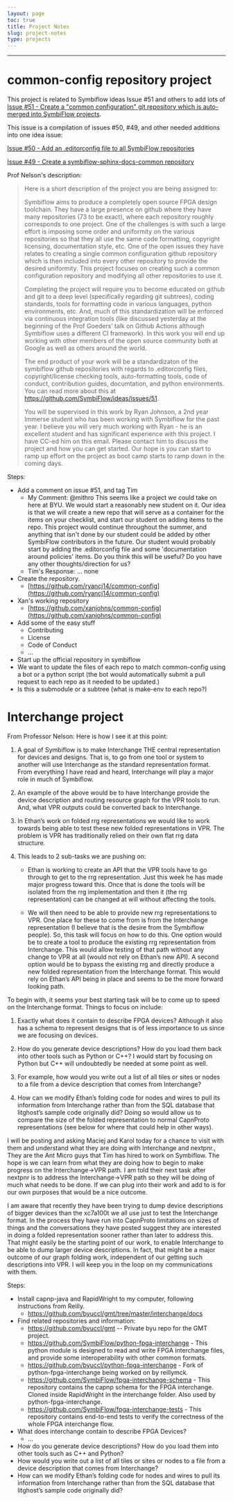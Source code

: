 ```yaml
---
layout: page
toc: true
title: Project Notes
slug: project-notes
type: projects
---
```


---

# common-config repository project

This project is related to Symbiflow ideas Issue #51 and others to add lots of 
[Issue #51 - Create a "common configuration" git repository which is auto-merged into SymbiFlow projects](https://github.com/SymbiFlow/ideas/issues/51).

This issue is a compilation of issues #50, #49, and other needed additions into one idea issue:

[Issue #50 - Add an .editorconfig file to all SymbiFlow repositories](https://github.com/SymbiFlow/ideas/issues/50) 

[Issue #49 - Create a symbiflow-sphinx-docs-common repository](https://github.com/SymbiFlow/ideas/issues/49) 

Prof Nelson's description:

>Here is a short description of the project you are being assigned to:
>
>Symbiflow aims to produce a completely open source FPGA design toolchain.  They have a large presence on github where they have many repositories (73 to be exact), where each repository roughly corresponds to one project.  One of the challenges is with such a large effort is imposing some order and uniformity on the various repositories so that they all use the same code formatting, copyright licensing, documentation style, etc.  One of the open issues they have relates to creating a single common configuration github repository which is then included into every other repository to provide the desired uniformity.  This project focuses on creating such a common configuration repository and modifying all other repositories to use it.
>
>Completing the project will require you to become educated on github and git to a deep level (specifically regarding git subtrees), coding standards, tools for formatting code in various languages, python environments, etc.  And, much of this standardization will be enforced via continuous integration tools (like discussed yesterday at the beginning of the Prof Goeders’ talk on Github Actions although Symbiflow uses a different CI framework).   In this work you will end up working with other members of the open source community both at Google as well as others around the world.  
>
>The end product of your work will be a standardizaton of the symbiflow github repositories with regards to .editorconfig files, copyright/license checking tools, auto-formatting tools, code of conduct, contribution guides, documtation, and python environments.  You can read more about this at  https://github.com/SymbiFlow/ideas/issues/51.
>
>You will be supervised in this work by Ryan Johnson, a 2nd year Immerse student who has been working with Symbiflow for the past year.  I believe you will very much working with Ryan - he is an excellent student and has significant experience with this project. I have CC-ed him on this email.  Please contact him to discuss the project and how you can get started.  Our hope is you can start to ramp up effort on the project as boot camp starts to ramp down in the coming days.

Steps:
* Add a comment on issue #51, and tag Tim
  * My Comment: @mithro This seems like a project we could take on here at BYU. We would start a reasonably new student on it. Our idea is that we will create a new repo that will serve as a container for the items on your checklist, and start our student on adding items to the repo. This project would continue throughout the summer, and anything that isn't done by our student could be added by other SymbiFlow contributors in the future. Our student would probably start by adding the .editorconfig file and some 'documentation around policies' items. Do you think this will be useful? Do you have any other thoughts/direction for us?
  * Tim's Response: ... none
* Create the repository.
  * [https://github.com/ryancj14/common-config](https://github.com/ryancj14/common-config)
* Xan's working repository
  * [https://github.com/xanjohns/common-config](https://github.com/xanjohns/common-config)
* Add some of the easy stuff
  * Contributing
  * License
  * Code of Conduct
  * ...
* Start up the official repository in symbiflow
* We want to update the files of each repo to match common-config using a bot or a python script (the bot would automatically submit a pull request to each repo as it needed to be updated.)
* Is this a submodule or a subtree (what is make-env to each repo?)

# Interchange project

From Professor Nelson:
Here is how I see it at this point:

1. A goal of Symbiflow is to make Interchange THE central representation for devices and designs.  That is, to go from one tool or system to another will use Interchange as the standard representation format.  From everything I have read and heard, Interchange will play a major role in much of Symbiflow.

2. An example of the above would be to have Interchange provide the device description and routing resource graph for the VPR tools to run.  And, what VPR outputs could be converted back to Interchange.

3. In Ethan’s work on folded rrg representations we would like to work towards being able to test these new folded representations in VPR.  The problem is VPR has traditionally relied on their own flat rrg data structure.

4. This leads to 2 sub-tasks we are pushing on:
   - Ethan is working to create an API that the VPR tools have to go through to get to the rrg representation.  Just this week he has made major progress toward this.  Once that is done the tools will be isolated from the rrg implementation and then it (the rrg representation) can be changed at will without affecting the tools.

   - We will then need to be able to provide new rrg representations to VPR.  One place for these to come from is from the Interchange representation (I believe that is the desire from the Symbiflow people).  So, this task will focus on how to do this.  One option would be to create a tool to produce the existing rrg representation from Interchange.  This would allow testing of that path without any change to VPR at all (would not rely on Ethan’s new API).  A second option would be to bypass the existing rrg and directly produce a new folded representation from the Interchange format.  This would rely on Ethan’s API being in place and seems to be the more forward looking path.

To begin with, it seems your best starting task will be to come up to speed on the Interchange format.  Things to focus on include: 

1. Exactly what does it contain to describe FPGA devices?  Although it also has a schema to represent designs that is of less importance to us since we are focusing on devices.

2. How do you generate device descriptions?  How do you load them back into other tools such as Python or C++?  I would start by focusing on Python but C++ will undoubtedly be needed at some point as well.

3. For example, how would you write out a list of all tiles or sites or nodes to a file from a device description that comes from Interchange?

4. How can we modify Ethan’s folding code for nodes and wires to pull its information from Interchange rather than from the SQL database that litghost’s sample code originally did?  Doing so would allow us to compare the size of the folded representation to normal CapnProto representations (see below for where that could help in other ways).

I will be posting and asking Maciej and Karol today for a chance to visit with them and understand what they are doing with Interchange and nextpnr.,  They are the Ant Micro guys that Tim has hired to work on Symbiflow.  The hope is we can learn from what they are doing how to begin to make progress on the Interchange->VPR path.  I am told their next task after nextpnr is to address the Interchange->VPR path so they will be doing of much what needs to be done.  If we can plug into their work and add to is for our own purposes that would be a nice outcome.

I am aware that recently they have been trying to dump device descriptions of bigger devices than the xc7a100t we all use just to test the Interchange format.  In the process they have run into CapnProto limitations on sizes of things and the conversations they have posted suggest they are interested in doing a folded representation sooner rather than later to address this.  That might easily be the starting point of our work, to enable Interchange to be able to dump larger device descriptions.  In fact, that might be a major outcome of our graph folding work, independent of our getting such descriptions into VPR.    I will keep you in the loop on my communications with them.

Steps:
* Install capnp-java and RapidWright to my computer, following instructions from Reilly.
  * https://github.com/byuccl/gmt/tree/master/interchange/docs
* Find related repositories and information:
  * https://github.com/byuccl/gmt -- Private byu repo for the GMT project.
  * https://github.com/SymbiFlow/python-fpga-interchange - This python module is designed to read and write FPGA interchange files, and provide some interoperability with other common formats.
  * https://github.com/byuccl/python-fpga-interchange - Fork of python-fpga-interchange being worked on by reillymck.
  * https://github.com/SymbiFlow/fpga-interchange-schema - This repository contains the capnp schema for the FPGA interchange. Cloned inside RapidWright in the interchange folder. Also used by python-fpga-interchange.
  * https://github.com/SymbiFlow/fpga-interchange-tests - This repository contains end-to-end tests to verify the correctness of the whole FPGA interchange flow.
* What does interchange contain to describe FPGA Devices?
  * ...
* How do you generate device descriptions? How do you load them into other tools such as C++ and Python?
* How would you write out a list of all tiles or sites or nodes to a file from a device description that comes from Interchange?
* How can we modify Ethan’s folding code for nodes and wires to pull its information from Interchange rather than from the SQL database that litghost’s sample code originally did?